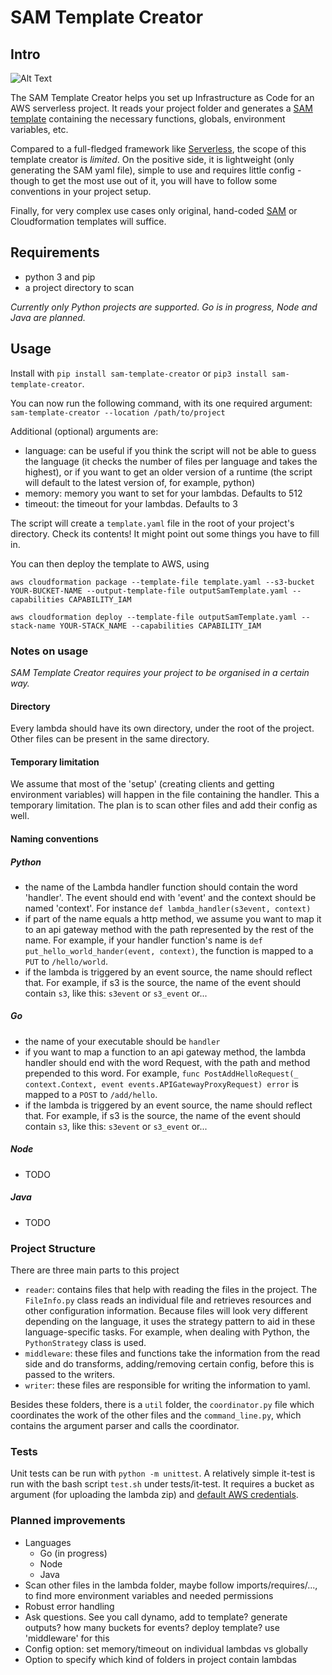 # SAM Template Creator

## Intro

![Alt Text](https://cl.ly/21b792e2627b/Screen%252520Recording%2525202019-04-21%252520at%25252010.56%252520AM.gif)

The SAM Template Creator helps you set up Infrastructure as Code for an AWS serverless project.
It reads your project folder and generates a [SAM template][1] containing the necessary functions, globals, environment variables, etc.

Compared to a full-fledged framework like [Serverless][2], the scope of this template creator is *limited*. 
On the positive side, it is lightweight (only generating the SAM yaml file), simple to use and requires little config - though to get
the most use out of it, you will have to follow some conventions in your project setup.

Finally, for very complex use cases only original, hand-coded [SAM][1] or Cloudformation templates will suffice.

[1]: https://github.com/awslabs/serverless-application-model/blob/master/versions/2016-10-31.md
[2]: https://serverless.com/

## Requirements

- python 3 and pip
- a project directory to scan 

*Currently only Python projects are supported. Go is in progress, Node and Java are planned.*

## Usage

Install with `pip install sam-template-creator` or `pip3 install sam-template-creator`.

You can now run the following command, with its one required argument: `sam-template-creator --location /path/to/project`

Additional (optional) arguments are:
- language: can be useful if you think the script will not be able to guess the language (it checks the number of files per language and takes the highest), 
or if you want to get an older version of a runtime (the script will default to the latest version of, for example, python)
- memory: memory you want to set for your lambdas. Defaults to 512
- timeout: the timeout for your lambdas. Defaults to 3

The script will create a `template.yaml` file in the root of your project's directory. Check its contents! It might point out some things you have to fill in.

You can then deploy the template to AWS, using 

`aws cloudformation package --template-file template.yaml --s3-bucket YOUR-BUCKET-NAME --output-template-file outputSamTemplate.yaml --capabilities CAPABILITY_IAM`

`aws cloudformation deploy --template-file outputSamTemplate.yaml --stack-name YOUR-STACK_NAME --capabilities CAPABILITY_IAM`

### Notes on usage

*SAM Template Creator requires your project to be organised in a certain way.*

#### Directory

Every lambda should have its own directory, under the root of the project. Other files can be present in the same directory.

#### Temporary limitation

We assume that most of the 'setup' (creating clients and getting environment variables) will happen in the file containing the handler. 
This a temporary limitation. The plan is to scan other files and add their config as well.

#### Naming conventions

##### Python

- the name of the Lambda handler function should contain the word 'handler'. The event should end with 'event' and the context should be named 'context'. 
For instance `def lambda_handler(s3event, context)`
- if part of the name equals a http method, we assume you want to map it to an api gateway method with the path represented by the rest of the name. 
For example, if your handler function's name is `def put_hello_world_hander(event, context)`, the function is mapped to a `PUT` to `/hello/world`.
- if the lambda is triggered by an event source, the name should reflect that. 
For example, if s3 is the source, the name of the event should contain `s3`, like this: `s3event` or `s3_event` or...

##### Go

- the name of your executable should be `handler`
- if you want to map a function to an api gateway method, the lambda handler should end with the word Request, with the path and method prepended to this word.
For example, `func PostAddHelloRequest(_ context.Context, event events.APIGatewayProxyRequest) error` is mapped to a `POST` to `/add/hello`.
- if the lambda is triggered by an event source, the name should reflect that. 
For example, if s3 is the source, the name of the event should contain `s3`, like this: `s3event` or `s3_event` or...

##### Node

- TODO

##### Java

- TODO

### Project Structure

There are three main parts to this project
- `reader`: contains files that help with reading the files in the project. The `FileInfo.py` class reads an individual file and retrieves
resources and other configuration information. Because files will look very different depending on the language, it uses the strategy pattern
to aid in these language-specific tasks. For example, when dealing with Python, the `PythonStrategy` class is used.
- `middleware`: these files and functions take the information from the read side and do transforms, adding/removing certain config, before this is
passed to the writers.
- `writer`: these files are responsible for writing the information to yaml.

Besides these folders, there is a `util` folder, the `coordinator.py` file which coordinates the work of the other files and the `command_line.py`,
which contains the argument parser and calls the coordinator.

### Tests

Unit tests can be run with `python -m unittest`. A relatively simple it-test is run with the bash script `test.sh` under tests/it-test.
It requires a bucket as argument (for uploading the lambda zip) and [default AWS credentials][3].

[3]: https://docs.aws.amazon.com/polly/latest/dg/setup-aws-cli.html

### Planned improvements

* Languages
    * Go (in progress)
    * Node
    * Java
* Scan other files in the lambda folder, maybe follow imports/requires/..., to find more environment variables and needed permissions  
* Robust error handling 
* Ask questions. See you call dynamo, add to template? generate outputs? how many buckets for events? deploy template? use 'middleware' for this 
* Config option: set memory/timeout on individual lambdas vs globally  
* Option to specify which kind of folders in project contain lambdas  
